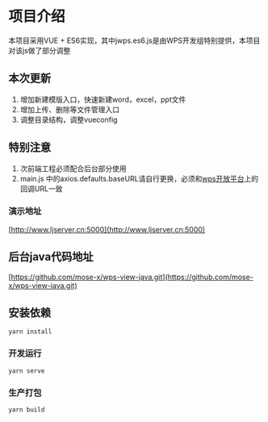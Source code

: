 # 项目介绍
本项目采用VUE + ES6实现，其中jwps.es6.js是由WPS开发组特别提供，本项目对该js做了部分调整

## 本次更新
1. 增加新建模版入口，快速新建word，excel，ppt文件
2. 增加上传、删除等文件管理入口
3. 调整目录结构，调整vueconfig

## 特别注意
1. 次前端工程必须配合后台部分使用
2. main.js 中的axios.defaults.baseURL请自行更换，必须和[wps开放平台](https://open.wps.cn/weboffice)上的回调URL一致

### 演示地址
[http://www.ljserver.cn:5000](http://www.ljserver.cn:5000)

## 后台java代码地址
[https://github.com/mose-x/wps-view-java.git](https://github.com/mose-x/wps-view-java.git)

## 安装依赖
```
yarn install
```

### 开发运行
```
yarn serve
```

### 生产打包
```
yarn build
```